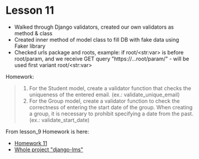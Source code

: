 # Lesson 11

- Walked through Django validators, created our own validators as method & class
- Created inner method of model class to fill DB with fake data using Faker library
- Checked urls package and roots, example: if root/\<str:var\> is before root/param, and we receive GET query "https://...root/param/" - will be used first variant root/\<str:var\>

Homework:

> 1. For the Student model, create a validator function that checks the uniqueness of the entered email. (ex.: validate_unique_email)
> 2. For the Group model, create a validator function to check the correctness of entering the start date of the group. When creating a group, it is necessary to prohibit specifying a date from the past. (ex.: validate_start_date)

From lesson_9 Homework is here:
- [Homework 11](https://github.com/0xDyno/django-lms/commit/fa8cb95106807813aff033c1afc0dc581b4ae875)
- [Whole project "django-lms"](https://github.com/0xDyno/django-lms)